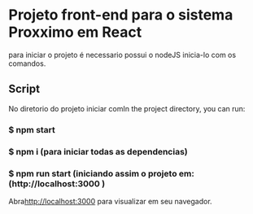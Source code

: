# Projeto front-end para o sistema Proxximo em React

para iniciar o projeto é necessario possui o nodeJS inicia-lo com os comandos.

## Script

No diretorio do projeto iniciar comIn the project directory, you can run:

###  $ npm start

### $ npm i (para iniciar todas as dependencias)

### $ npm run start (iniciando assim o projeto em: (http://localhost:3000 )

Abra[http://localhost:3000](http://localhost:3000) para visualizar em seu navegador.




